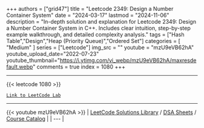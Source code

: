 
+++
authors = ["grid47"]
title = "Leetcode 2349: Design a Number Container System"
date = "2024-03-17"
lastmod = "2024-11-06"
description = "In-depth solution and explanation for Leetcode 2349: Design a Number Container System in C++. Includes clear intuition, step-by-step example walkthrough, and detailed complexity analysis."
tags = ["Hash Table","Design","Heap (Priority Queue)","Ordered Set"]
categories = [
    "Medium"
]
series = ["Leetcode"]
img_src = ""
youtube = "mzU9eVB62hA"
youtube_upload_date="2022-07-23"
youtube_thumbnail="https://i.ytimg.com/vi_webp/mzU9eVB62hA/maxresdefault.webp"
comments = true
index = 1080
+++



---
{{< leetcode 1080 >}}

[`Link to LeetCode Lab`](https://leetcode.com/problems/design-a-number-container-system/description/)

---
{{< youtube mzU9eVB62hA >}}
| [LeetCode Solutions Library](https://grid47.xyz/leetcode/) / [DSA Sheets](https://grid47.xyz/sheets/) / [Course Catalog](https://grid47.xyz/courses/) |
| --- |
